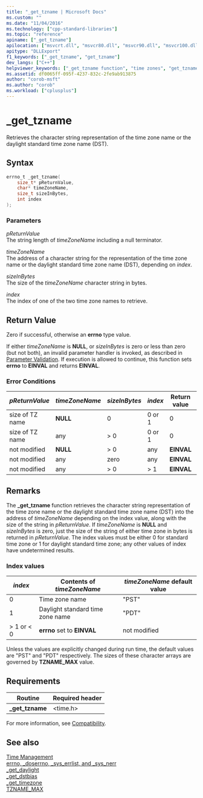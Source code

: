 ```yaml
---
title: "_get_tzname | Microsoft Docs"
ms.custom: ""
ms.date: "11/04/2016"
ms.technology: ["cpp-standard-libraries"]
ms.topic: "reference"
apiname: ["_get_tzname"]
apilocation: ["msvcrt.dll", "msvcr80.dll", "msvcr90.dll", "msvcr100.dll", "msvcr100_clr0400.dll", "msvcr110.dll", "msvcr110_clr0400.dll", "msvcr120.dll", "msvcr120_clr0400.dll", "ucrtbase.dll", "api-ms-win-crt-time-l1-1-0.dll"]
apitype: "DLLExport"
f1_keywords: ["_get_tzname", "get_tzname"]
dev_langs: ["C++"]
helpviewer_keywords: ["_get_tzname function", "time zones", "get_tzname function"]
ms.assetid: df0065ff-095f-4237-832c-2fe9ab913875
author: "corob-msft"
ms.author: "corob"
ms.workload: ["cplusplus"]
---
```

# _get_tzname

Retrieves the character string representation of the time zone name or the daylight standard time zone name (DST).

## Syntax

```C
errno_t _get_tzname(
    size_t* pReturnValue,
    char* timeZoneName,
    size_t sizeInBytes,
    int index
);
```

### Parameters

*pReturnValue*<br/>
The string length of *timeZoneName* including a null terminator.

*timeZoneName*<br/>
The address of a character string for the representation of the time zone name or the daylight standard time zone name (DST), depending on *index*.

*sizeInBytes*<br/>
The size of the *timeZoneName* character string in bytes.

*index*<br/>
The index of one of the two time zone names to retrieve.

## Return Value

Zero if successful, otherwise an **errno** type value.

If either *timeZoneName* is **NULL**, or *sizeInBytes* is zero or less than zero (but not both), an invalid parameter handler is invoked, as described in [Parameter Validation](../../c-runtime-library/parameter-validation.md). If execution is allowed to continue, this function sets **errno** to **EINVAL** and returns **EINVAL**.

### Error Conditions

|*pReturnValue*|*timeZoneName*|*sizeInBytes*|*index*|Return value|Contents of *timeZoneName*|
|--------------------|--------------------|-------------------|-------------|------------------|--------------------------------|
|size of TZ name|**NULL**|0|0 or 1|0|not modified|
|size of TZ name|any|> 0|0 or 1|0|TZ name|
|not modified|**NULL**|> 0|any|**EINVAL**|not modified|
|not modified|any|zero|any|**EINVAL**|not modified|
|not modified|any|> 0|> 1|**EINVAL**|not modified|

## Remarks

The **_get_tzname** function retrieves the character string representation of the time zone name or the daylight standard time zone name (DST) into the address of *timeZoneName* depending on the index value, along with the size of the string in *pReturnValue*. If *timeZoneName* is **NULL** and *sizeInBytes* is zero, just the size of the string of either time zone in bytes is returned in *pReturnValue*. The index values must be either 0 for standard time zone or 1 for daylight standard time zone; any other values of index have undetermined results.

### Index values

|*index*|Contents of *timeZoneName*|*timeZoneName* default value|
|-------------|--------------------------------|----------------------------------|
|0|Time zone name|"PST"|
|1|Daylight standard time zone name|"PDT"|
|> 1 or < 0|**errno** set to **EINVAL**|not modified|

Unless the values are explicitly changed during run time, the default values are "PST" and "PDT" respectively.  The sizes of these character arrays are governed by **TZNAME_MAX** value.

## Requirements

|Routine|Required header|
|-------------|---------------------|
|**_get_tzname**|\<time.h>|

For more information, see [Compatibility](../../c-runtime-library/compatibility.md).

## See also

[Time Management](../../c-runtime-library/time-management.md)<br/>
[errno, _doserrno, _sys_errlist, and _sys_nerr](../../c-runtime-library/errno-doserrno-sys-errlist-and-sys-nerr.md)<br/>
[_get_daylight](get-daylight.md)<br/>
[_get_dstbias](get-dstbias.md)<br/>
[_get_timezone](get-timezone.md)<br/>
[TZNAME_MAX](../../c-runtime-library/tzname-max.md)<br/>
